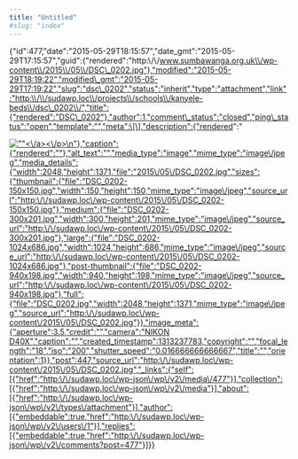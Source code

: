 ```yaml
---
title: "Untitled"
#slug: "index"
---
```


{"id":477,"date":"2015-05-29T18:15:57","date\_gmt":"2015-05-29T17:15:57","guid":{"rendered":"http:\\/\\/www.sumbawanga.org.uk\\/wp-content\\/2015\\/05\\/DSC\_0202.jpg"},"modified":"2015-05-29T18:19:22","modified\_gmt":"2015-05-29T17:19:22","slug":"dsc\_0202","status":"inherit","type":"attachment","link":"http:\\/\\/sudawp.loc\\/projects\\/schools\\/kanyele-beds\\/dsc\_0202\\/","title":{"rendered":"DSC\_0202"},"author":1,"comment\_status":"closed","ping\_status":"open","template":"","meta":\[\],"description":{"rendered":"

[![\"\"](\"http:\/\/sudawp.loc\/wp-content\/2015\/05\/DSC_0202-300x201.jpg\")<\\/a><\\/p>\\n"},"caption":{"rendered":""},"alt\_text":"","media\_type":"image","mime\_type":"image\\/jpeg","media\_details":{"width":2048,"height":1371,"file":"2015\\/05\\/DSC\_0202.jpg","sizes":{"thumbnail":{"file":"DSC\_0202-150x150.jpg","width":150,"height":150,"mime\_type":"image\\/jpeg","source\_url":"http:\\/\\/sudawp.loc\\/wp-content\\/2015\\/05\\/DSC\_0202-150x150.jpg"},"medium":{"file":"DSC\_0202-300x201.jpg","width":300,"height":201,"mime\_type":"image\\/jpeg","source\_url":"http:\\/\\/sudawp.loc\\/wp-content\\/2015\\/05\\/DSC\_0202-300x201.jpg"},"large":{"file":"DSC\_0202-1024x686.jpg","width":1024,"height":686,"mime\_type":"image\\/jpeg","source\_url":"http:\\/\\/sudawp.loc\\/wp-content\\/2015\\/05\\/DSC\_0202-1024x686.jpg"},"post-thumbnail":{"file":"DSC\_0202-940x198.jpg","width":940,"height":198,"mime\_type":"image\\/jpeg","source\_url":"http:\\/\\/sudawp.loc\\/wp-content\\/2015\\/05\\/DSC\_0202-940x198.jpg"},"full":{"file":"DSC\_0202.jpg","width":2048,"height":1371,"mime\_type":"image\\/jpeg","source\_url":"http:\\/\\/sudawp.loc\\/wp-content\\/2015\\/05\\/DSC\_0202.jpg"}},"image\_meta":{"aperture":3.5,"credit":"","camera":"NIKON D40X","caption":"","created\_timestamp":1313237783,"copyright":"","focal\_length":"18","iso":"200","shutter\_speed":"0.016666666666667","title":"","orientation":1}},"post":447,"source\_url":"http:\\/\\/sudawp.loc\\/wp-content\\/2015\\/05\\/DSC\_0202.jpg","\_links":{"self":\[{"href":"http:\\/\\/sudawp.loc\\/wp-json\\/wp\\/v2\\/media\\/477"}\],"collection":\[{"href":"http:\\/\\/sudawp.loc\\/wp-json\\/wp\\/v2\\/media"}\],"about":\[{"href":"http:\\/\\/sudawp.loc\\/wp-json\\/wp\\/v2\\/types\\/attachment"}\],"author":\[{"embeddable":true,"href":"http:\\/\\/sudawp.loc\\/wp-json\\/wp\\/v2\\/users\\/1"}\],"replies":\[{"embeddable":true,"href":"http:\\/\\/sudawp.loc\\/wp-json\\/wp\\/v2\\/comments?post=477"}\]}}](http:\/\/sudawp.loc\/wp-content\/2015\/05\/DSC_0202.jpg)